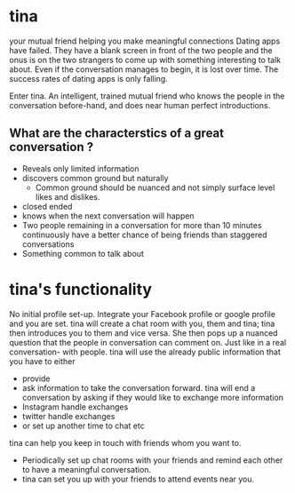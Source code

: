 # tina
your mutual friend helping you make meaningful connections
Dating apps have failed. They have a blank screen in front of the two people and the onus is on the two strangers to come up with something interesting to talk about. Even if the conversation manages to begin, it is lost over time. The success rates of dating apps is only falling.

Enter tina. An intelligent, trained mutual friend who knows the people in the conversation before-hand, and does near human perfect introductions. 

## What are the characterstics of a great conversation ?
* Reveals only limited information
* discovers common ground but naturally
  * Common ground should be nuanced and not simply surface level likes and dislikes.
* closed ended
* knows when the next conversation will happen
* Two people remaining in a conversation for more than 10 minutes continuously have a better chance of being friends than staggered conversations
* Something common to talk about

# tina's functionality
No initial profile set-up. Integrate your Facebook profile or google profile and you are set. tina will create a chat room with you, them and tina; tina then introduces you to them and vice versa. She then pops up a nuanced question that the people in conversation can comment on. Just like in a real conversation- with people. tina will use the already public information that you have to either 
* provide
* ask
information to take the conversation forward. 
tina will end a conversation by asking if they would like to exchange more information 
* Instagram handle exchanges
* twitter handle exchanges
* or set up another time to chat etc

tina can help you keep in touch with friends whom you want to. 
* Periodically set up chat rooms with your friends and remind each other to have a meaningful conversation.
* tina can set you up with your friends to attend events near you.

